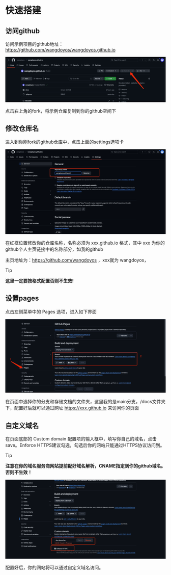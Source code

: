 # 快速搭建

## 访问github

访问示例项目的github地址：https://github.com/wangdoyos/wangdoyos.github.io

![github页面](_media/img_1.png)

点击右上角的fork，将示例仓库复制到你的github空间下

## 修改仓库名

进入到你刚fork的github仓库中，点击上面的settings选项卡

![github页面](_media/img_2.png)

在红框位置修改你的仓库名称，名称必须为 xxx.github.io 格式，其中 xxx 为你的github个人主页链接中的名称部分，如我的github

主页地址为：https://github.com/wangdoyos ，xxx就为 wangdoyos，
> [!Tip]
> **这里一定要按格式配置否则不生效!**

## 设置pages

点击左侧菜单中的 Pages 选项，进入如下界面

![github页面](_media/img_3.png)

在页面中选择你的分支和存储文档的文件夹，这里我的是main分支，/docs文件夹下，配置好后就可以通过网址 https://xxx.github.io 来访问你的页面

## 自定义域名

在页面底部的 Custom domain 配置项的输入框中，填写你自己的域名，点击save。Enforce HTTPS建议勾选，勾选后你的网站只能通过HTTPS协议访问到。

> [!Tip]
> **注意在你的域名服务商网站提前配好域名解析，CNAME指定到你的github域名。否则不生效！**
> 

![github页面](_media/img_4.png)

配置好后，你的网站将可以通过自定义域名访问。
